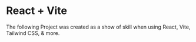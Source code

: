 # React + Vite

The following Project was created as a show of skill when using React, Vite, Tailwind CSS, & more. 
